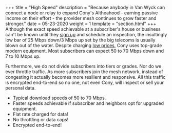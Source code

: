 +++
title = "High Speed"
description = "Because anybody in Van Wyck can connect a node or relay to expand Cony's Altheahood - earning passive income on their effort - the provider mesh continues to grow faster and stronger."
date = 05-23-2020
weight = 1
template = "section.html"
+++
Although the exact speed achievable at a subscriber's house or business can't be known until they [sign up](/signup) and schedule an inspection, the insultingly low bar of 25 Mbps down/3 Mbps up set by the big telecoms is usually blown out of the water. Despite charging [low prices](/low-price), Cony uses top-grade modern equipment. Most subscribers can expect 50 to 70 Mbps down and 7 to 10 Mbps up. 

Furthermore, we do not divide subscribers into tiers or grades. Nor do we ever throttle traffic. As more subscribers join the mesh network, instead of congesting it actually becomes more resilient and responsive. All this traffic is encrypted end-to-end so no one, not even Cony, will inspect or sell your personal data. 

- Typical download speeds of 50 to 70 Mbps. 
- Faster speeds achievable if subscriber and neighbors opt for upgraded equipment. 
- Flat rate charged for data!
- No throttling or data caps!
- Encrypted end-to-end! 